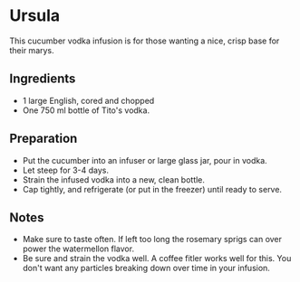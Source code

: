 Ursula
===========

This cucumber vodka infusion is for those wanting a nice, crisp base for their marys.


Ingredients
-----------
* 1 large English, cored and chopped
* One 750 ml bottle of Tito's vodka.

Preparation
-----------

* Put the cucumber into an infuser or large glass jar, pour in vodka.
* Let steep for 3-4 days.
* Strain the infused vodka into a new, clean bottle.
* Cap tightly, and refrigerate (or put in the freezer) until ready to serve.


Notes
-----------

* Make sure to taste often. If left too long the rosemary sprigs can over power the watermellon flavor.
* Be sure and strain the vodka well. A coffee fitler works well for this. You don't want any particles breaking down over time in your infusion.
